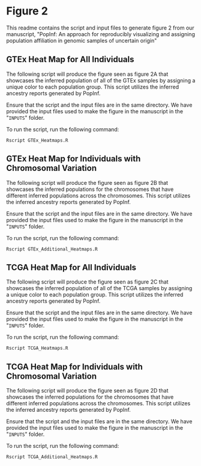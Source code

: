 # Figure 2                                                                      
This readme contains the script and input files to generate figure 2 from our manuscript, "PopInf: An approach for reproducibly visualizing and assigning population affiliation in genomic samples of uncertain origin"

## GTEx Heat Map for All Individuals

The following script will produce the figure seen as figure 2A that showcases the inferred population of all of the GTEx samples by assigning a unique color to each population group. This script utilizes the inferred ancestry reports generated by PopInf.

Ensure that the script and the input files are in the same directory. We have provided the input files used to make the figure in the manuscript in the "`INPUTS`" folder.

To run the script, run the following command:

```
Rscript GTEx_Heatmaps.R
```

## GTEx Heat Map for Individuals with Chromosomal Variation

The following script will produce the figure seen as figure 2B that showcases the inferred populations for the chromosomes that have different inferred populations across the chromosomes.  This script utilizes the inferred ancestry reports generated by PopInf.

Ensure that the script and the input files are in the same directory. We have provided the input files used to make the figure in the manuscript in the "`INPUTS`" folder.

To run the script, run the following command:

``` 
Rscript GTEx_Additional_Heatmaps.R
```

## TCGA Heat Map for All Individuals

The following script will produce the figure seen as figure 2C that showcases the inferred population of all of the TCGA samples by assigning a unique color to each population group. This script utilizes the inferred ancestry reports generated by PopInf.

Ensure that the script and the input files are in the same directory. We have provided the input files used to make the figure in the manuscript in the "`INPUTS`" folder.

To run the script, run the following command:

```
Rscript TCGA_Heatmaps.R
```

## TCGA Heat Map for Individuals with Chromosomal Variation

The following script will produce the figure seen as figure 2D that showcases the inferred populations for the chromosomes that have different inferred populations across the chromosomes.  This script utilizes the inferred ancestry reports generated by PopInf.

Ensure that the script and the input files are in the same directory. We have provided the input files used to make the figure in the manuscript in the "`INPUTS`" folder.

To run the script, run the following command:

``` 
Rscript TCGA_Additional_Heatmaps.R
```
